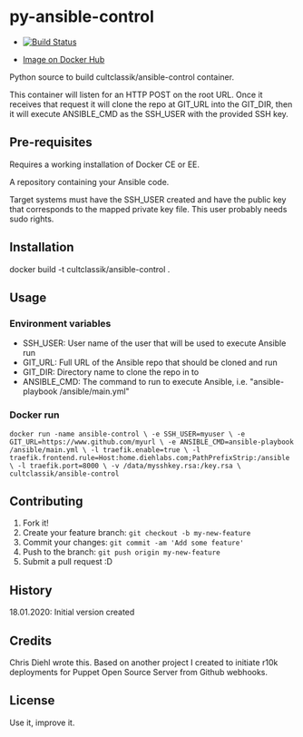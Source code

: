 # py-ansible-control

* [![Build Status](https://dev.azure.com/cultclassik/Diehlabs/_apis/build/status/ansible-boss?branchName=master)](https://dev.azure.com/cultclassik/Diehlabs/_build/latest?definitionId=3&branchName=master)

* [Image on Docker Hub](https://hub.docker.com/r/cultclassik/ansible-control/)

Python source to build cultclassik/ansible-control container.

This container will listen for an HTTP POST on the root URL.  Once it receives that request it will clone the repo at GIT_URL into the GIT_DIR,
then it will execute ANSIBLE_CMD as the SSH_USER with the provided SSH key.

## Pre-requisites

Requires a working installation of Docker CE or EE.

A repository containing your Ansible code.

Target systems must have the SSH_USER created and have the public key that corresponds to the mapped private key file.  This user probably needs sudo rights.

## Installation

docker build -t cultclassik/ansible-control .

## Usage

### Environment variables

* SSH_USER: User name of the user that will be used to execute Ansible run
* GIT_URL: Full URL of the Ansible repo that should be cloned and run
* GIT_DIR: Directory name to clone the repo in to
* ANSIBLE_CMD: The command to run to execute Ansible, i.e. "ansible-playbook /ansible/main.yml"

### Docker run

`docker run -name ansible-control \
  -e SSH_USER=myuser \
  -e GIT_URL=https://www.github.com/myurl \
  -e ANSIBLE_CMD=ansible-playbook /ansible/main.yml \
  -l traefik.enable=true \
  -l traefik.frontend.rule=Host:home.diehlabs.com;PathPrefixStrip:/ansible \
  -l traefik.port=8000 \
  -v /data/mysshkey.rsa:/key.rsa \
  cultclassik/ansible-control`

## Contributing

1. Fork it!
2. Create your feature branch: `git checkout -b my-new-feature`
3. Commit your changes: `git commit -am 'Add some feature'`
4. Push to the branch: `git push origin my-new-feature`
5. Submit a pull request :D

## History

18.01.2020: Initial version created

## Credits

Chris Diehl wrote this.  Based on another project I created to initiate r10k deployments for Puppet Open Source Server from Github webhooks.

## License

Use it, improve it.